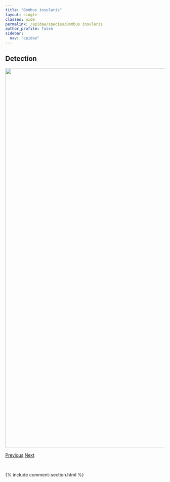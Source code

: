```yaml
---
title: "Bombus insularis"
layout: single
classes: wide
permalink: /apidae/species/Bombus insularis
author_profile: false
sidebar:
  nav: "apidae"
---
```


<h2>Detection</h2>

<a href="/ANBC/assets/figures/species/Bombus insularis/range-map.png">
<img src="/ANBC/assets/figures/species/Bombus insularis/range-map.png" height = "1200" width = "800">
</a>

<a href="/profiles/species/Bombus hyperboreus" class="pagination--pager" title="PreviousName">Previous</a> <a href="/profiles/species/Bombus jonellus" class="pagination--pager" title="NextName">Next</a>

<p>&nbsp;</p>

{% include comment-section.html %}
